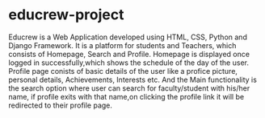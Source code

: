 # educrew-project
Educrew is a Web Application developed using HTML, CSS, Python and Django Framework.
It is a platform for students and Teachers, which consists of Homepage, Search and Profile.
Homepage is displayed once logged in successfully,which shows the schedule of the day of the user.
Profile page conists of basic details of the user like a profice picture, personal details, Achievements, Interests etc.
And the Main functionality is the search option where user can search for faculty/student with his/her name, if profile exits with that name,on clicking the profile link it will be redirected to their profile page.

